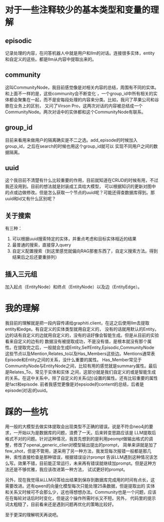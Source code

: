 # 对于一些注释较少的基本类型和变量的理解

## episodic
记录处理的内容，在问答机器人中就是用户和llm的对话。连接很多实体，entity和自定义的这些。都是llm从内容中提取出来的。

## community
这叫CommunityNode，我目前感觉像是对相关内容的总结，周围有不同的实体。和上面不一样的是，这些community会不断变化
，一个group_id中所有相关的实体都会聚集在一起，而不是安每段处理的内容来分类。比如，我问了苹果公司和谷歌在业务上的区别，
又问了Virson Pro，这两次对话的内容被总结成一个CommunityNode。两次对话中的实体都和这个CommunityNode有联系。

## group_id
目前来看用来做用户的隔离确实是不二之选。add_episode的时候加入group_id，之后在search的时候也用这个group_id就可以
实现不同用户之间的数据隔离。

## uuid
这个我目前不清楚有什么比较重要的作用，目前就知道在CRUD的时候有用，不过我还没用到。目前的想法就是封装成工具给大模型，
可以根据知识的更新对图中的点或边做修改。但是怎么获取一个节点的uuid呢？可能还得查数据库得到。那uuid和id又有什么区别呢？

## 关于搜索
有三种：
1. 可以根据uuid搜索特定的实体，并重点考虑和目标实体相近的结果
2. 最普通的搜索，直接穿入query
3. 自定义配置搜索（到这里感觉就偏向RAG那套东西了，自定义搜索方法。得到结果后之后还要重排列）

## 插入三元组
加入起点（EntityNode）和终点（EntityNode）以及边（EntityEdge）。

# 我的理解
我目前的理解就是把一段内容传递给graphiti.client，在这之后使用llm去提取entity和edge。有自定义的实体类型就用自定义的，
没有的话就用默认的Entity。边的话有自定义的边就用自定义的，没有的话好像会智能生成。但是从目前的实验看来自定义的边有的
数据没有被提取成功，不是没有值，是根本就没有那个属性。在提取完之后，一般就会生成Entity,SelfEntity,Episodic,CommunityNode
这些节点以及Mention,Relates_to以及Has_Members这些边。Mentions通常表Episode和Entity之间的关系，没什么重要的属性。
Has_Member常见于CommunityNode与EntityNode之间，比较有用的感觉就是summary属性。最后是Relates_To，常见于实体和实体
之间，这部分就是我们自定义的或是智能生成的关系。在这中关系中，除了自定义的关系(边)设置的属性。还有比较重要的属性是fact和episode.
前者我感觉更像是对epsiode的content的总结，后者是episode(对话)的uuid。

# 踩的一些坑
用一般的大模型去做实体提取会出现类型不正确的错误。说是不符合neo4j的要求，一开始以为是数据库的问题，浪费了一天。后来转变思路应该是
LLM提取后格式不对的问题。针对这种情况，我首先想到的是利用peompt做输出格式的调整，修改了openai_generic_clien对模型输出提出的prompt，
简单来讲就是加了few_shot，但是不管用，遂采用了另一种方法，我发现每次报错一般都是那几种，索性直接检查是那种错误，根据错误设计prompt
告诉LLM遇到这种情况该怎么写。效果不错，目前能正常运行，未来再有错误就继续加prompt。但是这种方法还是不够优雅，我应该改进第一种方法，
试试更好的prompt。

另外，现在我觉得从LLM问答给出结果到保存到数据库完成用的时间有点长，这需要改进。还有qwen的向量化模型每次只能处理25条数据，但是提取出的
实体和关系又时候可不会那么少，这也得想想办法。Community也是一个问题，应该在在每轮对话后时时变化，但是这个操作所需时长又不短。另外，
代码里的提示词太粗糙了，目前看来还是遇到问题再优化的策略比较好。

至于更深的理解明天再说吧。